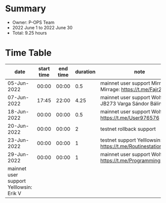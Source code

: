 # Summary
* Owner: P-OPS Team
* 2022 June 1 to 2022 June 30
* Total: 9.25 hours 

# Time Table
| date  | start time  | end time | duration  |  note |
|---|---|---|---|---|
| 05-Jun-2022 | 00:00 | 00:00 | 0.5 | mainnet user support Mirro Mirrage: https://t.me/Fajr2508 | 
| 07-Jun-2022 | 17:45 | 22:00 | 4.25 | mainnet user support Wolf and JB273 Varga Sándor Bálint |
| 18-Jun-2022 | 00:00 | 00:00 | 0.5 | mainnet user support Wolf: https://t.me/User976576 | 
| 20-Jun-2022 | 00:00 | 00:00 | 2 | testnet rollback support | 
| 23-Jun-2022 | 00:00 | 00:00 | 1 | testnet support Yelllowsin: https://t.me/Routinestation_admin | 
| 29-Jun-2022 | 00:00 | 00:00 | 1 | mainnet user support Wolf: https://t.me/ProgrammingBeats
mainnet user support Yelllowsin: Erik V  | 

